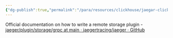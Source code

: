 ```yaml
---
{"dg-publish":true,"permalink":"/para/resources/clickhouse/jaegar-clickhouse-community-edition/","tags":["Database/Clickhouse","O11y/Jaegar","O11y/Jaegar/RemoteStorage","grpc"]}
---
```


Official documentation on how to write a remote storage plugin - [jaeger/plugin/storage/grpc at main · jaegertracing/jaeger · GitHub](https://github.com/jaegertracing/jaeger/tree/main/plugin/storage/grpc)

